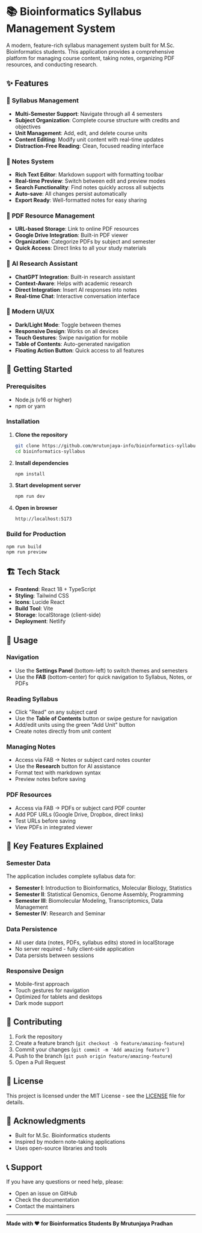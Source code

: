 # 📚 Bioinformatics Syllabus Management System

A modern, feature-rich syllabus management system built for M.Sc. Bioinformatics students. This application provides a comprehensive platform for managing course content, taking notes, organizing PDF resources, and conducting research.

## ✨ Features

### 📖 **Syllabus Management**
- **Multi-Semester Support**: Navigate through all 4 semesters
- **Subject Organization**: Complete course structure with credits and objectives
- **Unit Management**: Add, edit, and delete course units
- **Content Editing**: Modify unit content with real-time updates
- **Distraction-Free Reading**: Clean, focused reading interface

### 📝 **Notes System**
- **Rich Text Editor**: Markdown support with formatting toolbar
- **Real-time Preview**: Switch between edit and preview modes
- **Search Functionality**: Find notes quickly across all subjects
- **Auto-save**: All changes persist automatically
- **Export Ready**: Well-formatted notes for easy sharing

### 📄 **PDF Resource Management**
- **URL-based Storage**: Link to online PDF resources
- **Google Drive Integration**: Built-in PDF viewer
- **Organization**: Categorize PDFs by subject and semester
- **Quick Access**: Direct links to all your study materials

### 🤖 **AI Research Assistant**
- **ChatGPT Integration**: Built-in research assistant
- **Context-Aware**: Helps with academic research
- **Direct Integration**: Insert AI responses into notes
- **Real-time Chat**: Interactive conversation interface

### 🎨 **Modern UI/UX**
- **Dark/Light Mode**: Toggle between themes
- **Responsive Design**: Works on all devices
- **Touch Gestures**: Swipe navigation for mobile
- **Table of Contents**: Auto-generated navigation
- **Floating Action Button**: Quick access to all features

## 🚀 Getting Started

### Prerequisites
- Node.js (v16 or higher)
- npm or yarn

### Installation

1. **Clone the repository**
   ```bash
   git clone https://github.com/mrutunjaya-info/bioinformatics-syllabus.git
   cd bioinformatics-syllabus
   ```

2. **Install dependencies**
   ```bash
   npm install
   ```

3. **Start development server**
   ```bash
   npm run dev
   ```

4. **Open in browser**
   ```
   http://localhost:5173
   ```

### Build for Production

```bash
npm run build
npm run preview
```

## 🏗️ Tech Stack

- **Frontend**: React 18 + TypeScript
- **Styling**: Tailwind CSS
- **Icons**: Lucide React
- **Build Tool**: Vite
- **Storage**: localStorage (client-side)
- **Deployment**: Netlify

## 📱 Usage

### Navigation
- Use the **Settings Panel** (bottom-left) to switch themes and semesters
- Use the **FAB** (bottom-center) for quick navigation to Syllabus, Notes, or PDFs

### Reading Syllabus
- Click "Read" on any subject card
- Use the **Table of Contents** button or swipe gesture for navigation
- Add/edit units using the green "Add Unit" button
- Create notes directly from unit content

### Managing Notes
- Access via FAB → Notes or subject card notes counter
- Use the **Research** button for AI assistance
- Format text with markdown syntax
- Preview notes before saving

### PDF Resources
- Access via FAB → PDFs or subject card PDF counter
- Add PDF URLs (Google Drive, Dropbox, direct links)
- Test URLs before saving
- View PDFs in integrated viewer

## 🎯 Key Features Explained

### Semester Data
The application includes complete syllabus data for:
- **Semester I**: Introduction to Bioinformatics, Molecular Biology, Statistics
- **Semester II**: Statistical Genomics, Genome Assembly, Programming
- **Semester III**: Biomolecular Modeling, Transcriptomics, Data Management
- **Semester IV**: Research and Seminar

### Data Persistence
- All user data (notes, PDFs, syllabus edits) stored in localStorage
- No server required - fully client-side application
- Data persists between sessions

### Responsive Design
- Mobile-first approach
- Touch gestures for navigation
- Optimized for tablets and desktops
- Dark mode support

## 🤝 Contributing

1. Fork the repository
2. Create a feature branch (`git checkout -b feature/amazing-feature`)
3. Commit your changes (`git commit -m 'Add amazing feature'`)
4. Push to the branch (`git push origin feature/amazing-feature`)
5. Open a Pull Request

## 📄 License

This project is licensed under the MIT License - see the [LICENSE](LICENSE) file for details.

## 🙏 Acknowledgments

- Built for M.Sc. Bioinformatics students
- Inspired by modern note-taking applications
- Uses open-source libraries and tools

## 📞 Support

If you have any questions or need help, please:
- Open an issue on GitHub
- Check the documentation
- Contact the maintainers

---

**Made with ❤️ for Bioinformatics Students By Mrutunjaya Pradhan**
